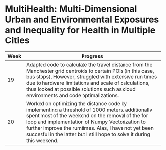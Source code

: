 # MultiHealth: Multi-Dimensional Urban and Environmental Exposures and Inequality for Health in Multiple Cities

| Week | Progress |
|----------|----------|
| 19 | Adapted code to calculate the travel distance from the Manchester grid centroids to certain POIs (in this case, bus stops). However, struggled with extensive run times due to hardware limitations and scale of calculations, thus looked at possible solutions such as cloud environments and code optimalizations. |
| 20 | Worked on optimizing the distance code by implementing a threshold of 1000 meters, additionally spent most of the weekend on the removal of the for loop and implementation of Numpy Vectorization to further improve the rumtimes. Alas, I have not yet been succesful in the latter but I still hope to solve it during this weekend.  |
